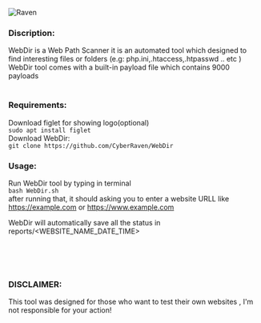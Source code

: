 ![Raven](https://user-images.githubusercontent.com/77549466/107131953-34108300-68ec-11eb-8bcf-3ab32f1ed741.jpg)

### **Discription:**<br/>
WebDir is a Web Path Scanner it is an automated tool which designed to find interesting files or folders (e.g: php.ini,.htaccess,.htpasswd .. etc )<br/>
WebDir tool comes with a built-in payload file which contains 9000 payloads <br/><br/>

### **Requirements:**<br/>
Download figlet for showing logo(optional)<br/>
`sudo apt install figlet`<br/>
Download WebDir:<br/>
`git clone https://github.com/CyberRaven/WebDir`<br/>

### **Usage:**<br/>
Run WebDir tool by typing in terminal<br/>
`bash WebDir.sh`<br/>
after running that, it should asking you to enter a website URLL like https://example.com or https://www.example.com<br/>


WebDir will automatically save all the status in reports/<WEBSITE_NAME_DATE_TIME>

<br/><br/><br/>
### **DISCLAIMER:**<br/>
This tool was designed for those who want to test their own websites , I'm not responsible for your action!
